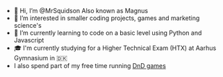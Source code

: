 - 👋 Hi, I’m @MrSquidson Also known as Magnus
- 👀 I’m interested in smaller coding projects, games and marketing science's
- 🌱 I’m currently learning to code on a basic level using Python and Javascript
- 🎓 I'm currently studying for a Higher Technical Exam (HTX) at Aarhus Gymnasium in 🇩🇰
- I also spend part of my free time running [DnD games](https://quartz.tales-from-martere.dk/)
<!---
MrSquidson/MrSquidson is a ✨ special ✨ repository because its `README.md` (this file) appears on your GitHub profile.
You can click the Preview link to take a look at your changes.
--->
